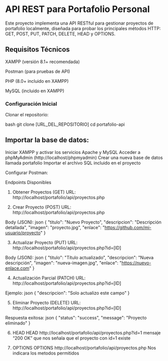 # API REST para Portafolio Personal
Este proyecto implementa una API RESTful para gestionar proyectos de portafolio localmente, diseñada para probar los principales métodos HTTP: GET, POST, PUT, PATCH, DELETE, HEAD y OPTIONS.

## Requisitos Técnicos
XAMPP (versión 8.1+ recomendada)

Postman (para pruebas de API)

PHP (8.0+ incluido en XAMPP)

MySQL (incluido en XAMPP)

### Configuración Inicial
Clonar el repositorio:

bash
git clone [URL_DEL_REPOSITORIO]
cd portafolio-api

## Importar la base de datos:

Iniciar XAMPP y activar los servicios Apache y MySQL
Acceder a phpMyAdmin (http://localhost/phpmyadmin)
Crear una nueva base de datos llamada portafolio
Importar el archivo SQL incluido en el proyecto

Configurar Postman:

Endpoints Disponibles
1. Obtener Proyectos (GET)
URL: http://localhost/portafolio/api/proyectos.php

2. Crear Proyecto (POST)
URL: http://localhost/portafolio/api/proyectos.php

Body (JSON):
json
{
    "titulo": "Nuevo Proyecto",
    "descripcion": "Descripción detallada",
    "imagen": "proyecto.jpg",
    "enlace": "https://github.com/mi-usuario/proyecto"
}

3. Actualizar Proyecto (PUT)
URL: http://localhost/portafolio/api/proyectos.php?id=[ID]

Body (JSON):
json
{
    "titulo": "Título actualizado",
    "descripcion": "Nueva descripción",
    "imagen": "nueva-imagen.jpg",
    "enlace": "https://nuevo-enlace.com"
}

4. Actualización Parcial (PATCH)
URL: http://localhost/portafolio/api/proyectos.php?id=[ID]

Ejemplo:
json
{
    "descripcion": "Solo actualizo este campo"
}

5. Eliminar Proyecto (DELETE)
URL: http://localhost/portafolio/api/proyectos.php?id=[ID]

Respuesta exitosa:
json
{
    "status": "success",
    "message": "Proyecto eliminado"
}

6. HEAD
   HEAD http://localhost/portafolio/api/proyectos.php?id=1
mensaje “200 OK” que nos señala que el proyecto con id=1 existe

8. OPTIONS
   OPTIONS http://localhost/portafolio/api/proyectos.php
Nos indicara los metodos permitidos
